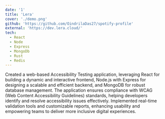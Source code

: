 ```yaml
---
date: '1'
title: 'Lera'
cover: './demo.png'
github: 'https://github.com/OindrilaDas27/spotify-profile'
external: 'https://dev.lera.cloud/'
tech:
  - React
  - Node
  - Express
  - MongoDb
  - Rust
  - Redis
---
```


Created a web-based Accessibility Testing application, leveraging React for building a dynamic and interactive frontend, Node.js with Express for designing a scalable and efficient backend, and MongoDB for robust database management. The application ensures compliance with WCAG (Web Content Accessibility Guidelines) standards, helping developers identify and resolve accessibility issues effectively. Implemented real-time validation tools and customizable reports, enhancing usability and empowering teams to deliver more inclusive digital experiences.